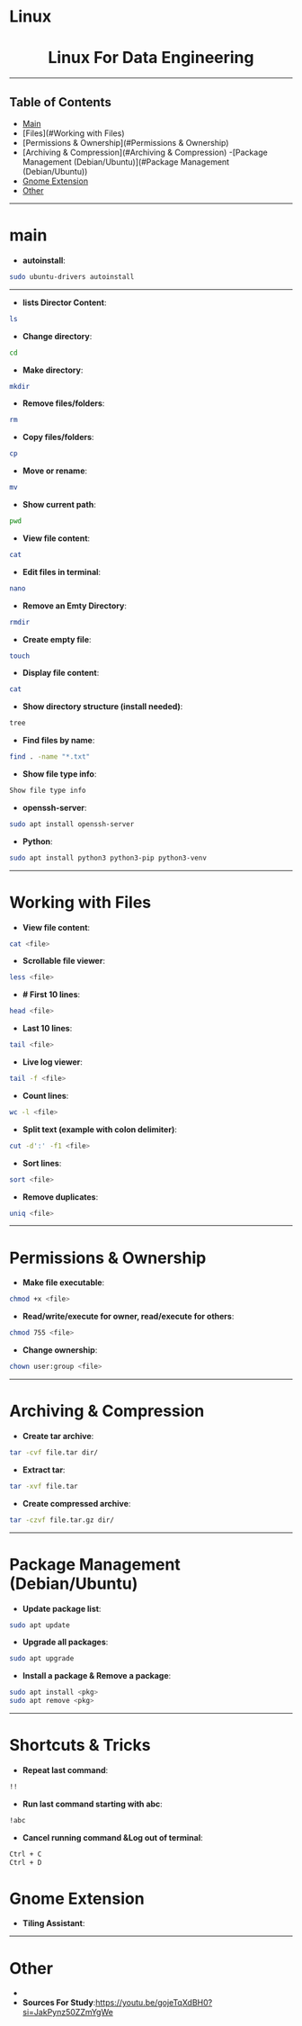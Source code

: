 # Linux


<div align="center">

# Linux For Data Engineering 

</div>

---

## Table of Contents

- [Main](#main)
- [Files](#Working with Files)
- [Permissions & Ownership](#Permissions & Ownership)
- [Archiving & Compression](#Archiving & Compression)
-[Package Management (Debian/Ubuntu)](#Package Management (Debian/Ubuntu))
- [Gnome Extension](#gnome-extension)
- [Other](#other)

---

# main

- **autoinstall**:

```bash
sudo ubuntu-drivers autoinstall
```

---

- **lists Director Content**:

```bash
ls 
```

- **Change directory**:

```bash
cd 
```

- **Make directory**:

```bash
mkdir
```

- **Remove files/folders**:

```bash
rm
```

- **Copy files/folders**:

```bash
cp
```

- **Move or rename**:

```bash
mv
```

- **Show current path**:

```bash
pwd
```

- **View file content**:

```bash
cat
```

- **Edit files in terminal**:

```bash
nano
```

- **Remove an Emty Directory**:

```bash
rmdir
```

- **Create empty file**:

```bash
touch
```

- **Display file content**:

```bash
cat
```

- **Show directory structure (install needed)**:

```bash
tree
```

- **Find files by name**:

```bash
find . -name "*.txt" 
```

- **Show file type info**:

```bash
Show file type info
```

- **openssh-server**:

```bash
sudo apt install openssh-server
```
- **Python**:

```bash
sudo apt install python3 python3-pip python3-venv
```
---

# Working with Files

- **View file content**:

```bash
cat <file>
```

- **Scrollable file viewer**:

```bash
less <file>
```

- **# First 10 lines**:

```bash
head <file>
```

- **Last 10 lines**:

```bash
tail <file> 
```

- **Live log viewer**:

```bash
tail -f <file>
```

- **Count lines**:

```bash
wc -l <file> 
```

- **Split text (example with colon delimiter)**:

```bash
cut -d':' -f1 <file>
```

- **Sort lines**:

```bash
sort <file>
```

- **Remove duplicates**:

```bash
uniq <file>
```
---

# Permissions & Ownership

- **Make file executable**:

```bash
chmod +x <file>
```

- **Read/write/execute for owner, read/execute for others**:

```bash
chmod 755 <file>
```

- **Change ownership**:

```bash
chown user:group <file>
```

---
# Archiving & Compression

- **Create tar archive**:

```bash
tar -cvf file.tar dir/  
```

- **Extract tar**:

```bash
tar -xvf file.tar
```

- **Create compressed archive**:

```bash
tar -czvf file.tar.gz dir/
```
---
#  Package Management (Debian/Ubuntu)

- **Update package list**:

```bash
sudo apt update
```

- **Upgrade all packages**:

```bash
sudo apt upgrade
```

- **Install a package & Remove a package**:

```bash
sudo apt install <pkg>
sudo apt remove <pkg>
```
------
#  Shortcuts & Tricks

- **Repeat last command**:

```bash
!! 
```

- **Run last command starting with abc**:

```bash
!abc 
```

- **Cancel running command &Log out of terminal**:

```bash
Ctrl + C
Ctrl + D
```

# Gnome Extension

- **Tiling Assistant**:

---

# Other

-
- **Sources For Study**:https://youtu.be/gojeTqXdBH0?si=JakPynz50ZZmYgWe
